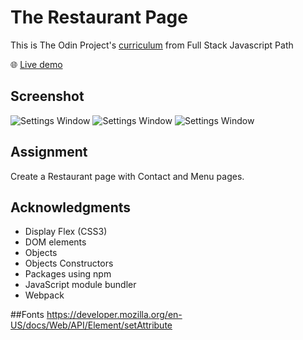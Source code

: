 # The Restaurant Page

This is The Odin Project's [curriculum](https://www.theodinproject.com/paths/full-stack-javascript/courses/javascript/lessons/restaurant-page) from Full Stack Javascript Path

:globe_with_meridians: [Live demo](https://htmlpreview.github.io/?https://github.com/Jess2D/theodinproject-restaurant-page/blob/master/dist/index.html)

## Screenshot
![Settings Window](https://github.com/Jess2D/theodinproject-restaurant-page/blob/master/img/dist/Screenshot1.PNG)
![Settings Window](https://github.com/Jess2D/theodinproject-restaurant-page/blob/master/dist/img/Screenshot2.PNG)
![Settings Window](https://github.com/Jess2D/theodinproject-restaurant-page/blob/master/dist/img/Screenshot3.PNG)
## Assignment
Create a Restaurant page with Contact and Menu pages.

## Acknowledgments
- Display Flex (CSS3)
- DOM elements
- Objects 
- Objects Constructors
- Packages using npm
- JavaScript module bundler
- Webpack

##Fonts
https://developer.mozilla.org/en-US/docs/Web/API/Element/setAttribute



